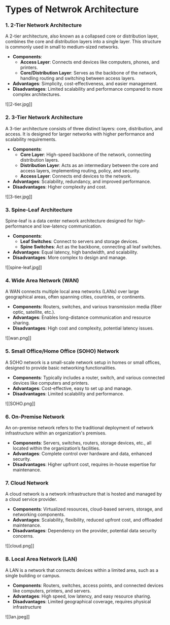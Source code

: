 
# Types of Netwrok Architecture

### 1. **2-Tier Network Architecture**

 A 2-tier architecture, also known as a collapsed core or distribution layer, combines the core and distribution layers into a single layer. This structure is commonly used in small to medium-sized networks.
 
- **Components**:
    - **Access Layer**: Connects end devices like computers, phones, and printers.
    - **Core/Distribution Layer**: Serves as the backbone of the network, handling routing and switching between access layers.
- **Advantages**: Simplicity, cost-effectiveness, and easier management.
- **Disadvantages**: Limited scalability and performance compared to more complex architectures.

![[2-tier.jpg]]
### 2. **3-Tier Network Architecture**

A 3-tier architecture consists of three distinct layers: core, distribution, and access. It is designed for larger networks with higher performance and scalability requirements.

- **Components**:
    - **Core Layer**: High-speed backbone of the network, connecting distribution layers.
    - **Distribution Layer**: Acts as an intermediary between the core and access layers, implementing routing, policy, and security.
    - **Access Layer**: Connects end devices to the network.
- **Advantages**: Scalability, redundancy, and improved performance.
- **Disadvantages**: Higher complexity and cost.

![[3-tier.jpg]]
### 3. **Spine-Leaf Architecture**

Spine-leaf is a data center network architecture designed for high-performance and low-latency communication.

- **Components**:
    - **Leaf Switches**: Connect to servers and storage devices.
    - **Spine Switches**: Act as the backbone, connecting all leaf switches.
- **Advantages**: Equal latency, high bandwidth, and scalability.
- **Disadvantages**: More complex to design and manage.

![[spine-leaf.jpg]]
### 4. **Wide Area Network (WAN)**

A WAN connects multiple local area networks (LANs) over large geographical areas, often spanning cities, countries, or continents.

- **Components**: Routers, switches, and various transmission media (fiber optic, satellite, etc.).
- **Advantages**: Enables long-distance communication and resource sharing.
- **Disadvantages**: High cost and complexity, potential latency issues.

![[wan.png]]

### 5. **Small Office/Home Office (SOHO) Network**

 A SOHO network is a small-scale network setup in homes or small offices, designed to provide basic networking functionalities.
 
- **Components**: Typically includes a router, switch, and various connected devices like computers and printers.
- **Advantages**: Cost-effective, easy to set up and manage.
- **Disadvantages**: Limited scalability and performance.

![[SOHO.png]]

### 6. **On-Premise Network**

 An on-premise network refers to the traditional deployment of network infrastructure within an organization's premises.
 
- **Components**: Servers, switches, routers, storage devices, etc., all located within the organization’s facilities.
- **Advantages**: Complete control over hardware and data, enhanced security.
- **Disadvantages**: Higher upfront cost, requires in-house expertise for maintenance.


### 7. **Cloud Network**

 A cloud network is a network infrastructure that is hosted and managed by a cloud service provider.
 
- **Components**: Virtualized resources, cloud-based servers, storage, and networking components.
- **Advantages**: Scalability, flexibility, reduced upfront cost, and offloaded maintenance.
- **Disadvantages**: Dependency on the provider, potential data security concerns.

![[cloud.png]]
### 8. **Local Area Network (LAN)**

 A LAN is a network that connects devices within a limited area, such as a single building or campus.
 
- **Components**: Routers, switches, access points, and connected devices like computers, printers, and servers.
- **Advantages**: High speed, low latency, and easy resource sharing.
- **Disadvantages**: Limited geographical coverage, requires physical infrastructure

![[lan.jpeg]]